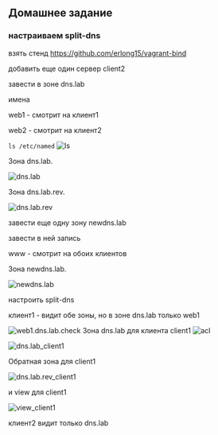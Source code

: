Домашнее задание
---------------------
### настраиваем split-dns

взять стенд https://github.com/erlong15/vagrant-bind

добавить еще один сервер client2

завести в зоне dns.lab 

имена

web1 - смотрит на клиент1

web2 - смотрит на клиент2

`ls /etc/named`
![ls](https://github.com/kyourselfer/OTUS_LinuxAdmin201804/blob/master/lesson13_dns/1/ls_zones.gif)

Зона dns.lab.

![dns.lab](https://github.com/kyourselfer/OTUS_LinuxAdmin201804/blob/master/lesson13_dns/1/dns.lab.gif)

Зона dns.lab.rev.

![dns.lab.rev](https://github.com/kyourselfer/OTUS_LinuxAdmin201804/blob/master/lesson13_dns/1/dns.lab.rev.gif)

завести еще одну зону newdns.lab

завести в ней запись

www - смотрит на обоих клиентов

Зона newdns.lab.

![newdns.lab](https://github.com/kyourselfer/OTUS_LinuxAdmin201804/blob/master/lesson13_dns/1/newdns.lab.gif)

настроить split-dns

клиент1 - видит обе зоны, но в зоне dns.lab только web1

![web1.dns.lab.check](https://github.com/kyourselfer/OTUS_LinuxAdmin201804/blob/master/lesson13_dns/1/web1.dns.lab.check.gif)
Зона dns.lab для клиента client1 ![acl](https://github.com/kyourselfer/OTUS_LinuxAdmin201804/blob/master/lesson13_dns/1/acl_split.gif)

![dns.lab_client1](https://github.com/kyourselfer/OTUS_LinuxAdmin201804/blob/master/lesson13_dns/1/dns.lab_client1.gif)

Обратная зона для client1

![dns.lab.rev_client1](https://github.com/kyourselfer/OTUS_LinuxAdmin201804/blob/master/lesson13_dns/1/dns.lab_client1.rev.gif)

и view для client1

![view_client1](https://github.com/kyourselfer/OTUS_LinuxAdmin201804/blob/master/lesson13_dns/1/named.conf_view.gif)

клиент2 видит только dns.lab



